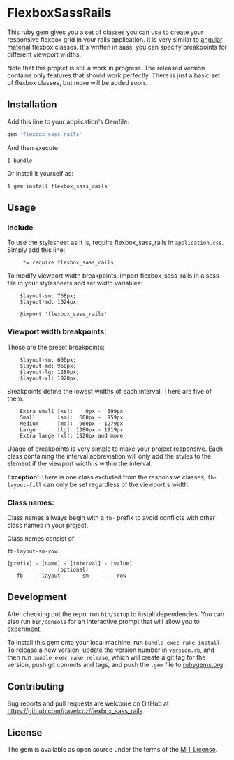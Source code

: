 # FlexboxSassRails

This ruby gem gives you a set of classes you can use to create your responsive flexbox grid in your rails application. It is very similar to [angular material](https://material.angularjs.org) flexbox classes. It's written in sass, you can specify breakpoints for different viewport widths.

Note that this project is still a work in progress. The released version contains only features that should work perfectly. There is just a basic set of flexbox classes, but more will be added soon.

## Installation

Add this line to your application's Gemfile:

```ruby
gem 'flexbox_sass_rails'
```

And then execute:

    $ bundle

Or install it yourself as:

    $ gem install flexbox_sass_rails

## Usage

### Include

To use the stylesheet as it is, require flexbox_sass_rails in `application.css`. Simply add this line:
```
     *= require flexbox_sass_rails
```

To modify viewport width breakpoints, import flexbox_sass_rails in a scss file in your stylesheets and set width variables:

```
    $layout-sm: 768px;
    $layout-md: 1024px;

    @import 'flexbox_sass_rails'
```

### Viewport width breakpoints:

These are the preset breakpoints:

```
    $layout-sm: 600px;
    $layout-md: 960px;
    $layout-lg: 1280px;
    $layout-xl: 1920px;
```

Breakpoints define the lowest widths of each interval. There are five of them:

```
    Extra small [xs]:    0px -  599px
    Small       [sm]:  600px -  959px
    Medium      [md]:  960px - 1279px
    Large       [lg]: 1280px - 1919px
    Extra large [xl]: 1920px and more
```

Usage of breakpoints is very simple to make your project responsive. Each class containing the interval abbreviation will only add the styles to the element if the viewport width is within the interval.

**Exception!** There is one class excluded from the responsive classes, `fb-layout-fill` can only be set regardless of the viewport's width.

### Class names:

Class names allways begin with a `fb-` prefix to avoid conflicts with other class names in your project.

Class names consist of:

```
fb-layout-sm-row:

[prefix] - [name] - [interval] - [value]
                (optional)
   fb    - layout -     sm     -   row

```

## Development

After checking out the repo, run `bin/setup` to install dependencies. You can also run `bin/console` for an interactive prompt that will allow you to experiment.

To install this gem onto your local machine, run `bundle exec rake install`. To release a new version, update the version number in `version.rb`, and then run `bundle exec rake release`, which will create a git tag for the version, push git commits and tags, and push the `.gem` file to [rubygems.org](https://rubygems.org).

## Contributing

Bug reports and pull requests are welcome on GitHub at https://github.com/pavelccz/flexbox_sass_rails.


## License

The gem is available as open source under the terms of the [MIT License](http://opensource.org/licenses/MIT).

